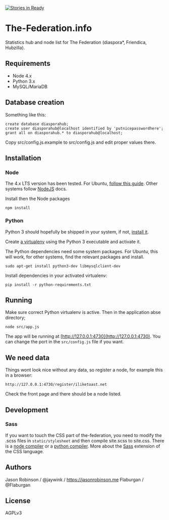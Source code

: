 [![Stories in Ready](https://badge.waffle.io/jaywink/the-federation.info.png?label=ready&title=Ready)](https://waffle.io/jaywink/the-federation.info)
# The-Federation.info

Statistics hub and node list for The Federation (diaspora*, Friendica, Hubzilla).

## Requirements

* Node 4.x
* Python 3.x
* MySQL/MariaDB

## Database creation

Something like this:

    create database diasporahub;
    create user diasporahub@localhost identified by 'putnicepasswordhere';
    grant all on diasporahub.* to diasporahub@localhost;

Copy src/config.js.example to src/config.js and edit proper values there.

## Installation

### Node

The 4.x LTS version has been tested. For Ubuntu, [follow this guide](https://nodejs.org/en/download/package-manager/#debian-and-ubuntu-based-linux-distributions). Other systems follow [NodeJS](https://nodejs.org/en/download/) docs.

Install then the Node packages

    npm install

### Python

Python 3 should hopefully be shipped in your system, if not, [install it](https://www.python.org/downloads/).

Create [a virtualenv](http://docs.python-guide.org/en/latest/dev/virtualenvs/) using the Python 3 executable and activate it.

The Python dependencies need some system packages. For Ubuntu, this will work, for other systems, find the relevant packages and install.

    sudo apt-get install python3-dev libmysqlclient-dev

Install dependencies in your activated virtualenv:

    pip install -r python-requirements.txt

## Running

Make sure correct Python virtualenv is active. Then in the application abse directory;

    node src/app.js

The app will be running at [http://127.0.0.1:4730](http://127.0.0.1:4730). You can change the port in the `src/config.js` file if you want.

## We need data

Things wont look nice without any data, so register a node, for example this in a browser:

    http://127.0.0.1:4730/register/iliketoast.net

Check the front page and there should be a node listed.

## Development

### Sass

If you want to touch the CSS part of the-federation, you need to modify the .scss files in `static/stylesheet` and then compile site.scss to site.css.
There is a [node compiler](https://github.com/sass/node-sass) or a [python compiler](https://github.com/dahlia/libsass-python). More about the [Sass](http://sass-lang.com/) extension of the CSS language.

## Authors

Jason Robinson / @jaywink / https://jasonrobinson.me
Flaburgan / @Flaburgan


## License

AGPLv3
